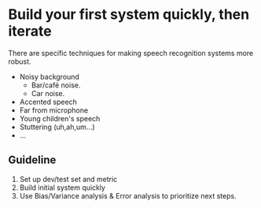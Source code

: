 # Build your first system quickly, then iterate

There are specific techniques for making speech recognition systems more robust.

- Noisy background
  - Bar/café noise.
  - Car noise.
- Accented speech
- Far from microphone
- Young children's speech
- Stuttering (uh,ah,um...)
- ...

## Guideline

1. Set up dev/test set and metric
2. Build initial system quickly
3. Use Bias/Variance analysis & Error analysis to prioritize next steps.


